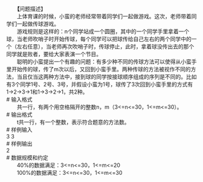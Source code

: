 <div id="pcont1" style="margin-top:20px; display:block;">
<div class="pdcont">　　<b>【</b>问题描述】<br/>
　　上体育课的时候，小蛮的老师经常带着同学们一起做游戏。这次，老师带着同学们一起做传球游戏。<br/>
　　游戏规则是这样的：n个同学站成一个圆圈，其中的一个同学手里拿着一个球，当老师吹哨子时开始传球，每个同学可以把球传给自己左右的两个同学中的一个（左右任意），当老师再次吹哨子时，传球停止，此时，拿着球没传出去的那个同学就是败者，要给大家表演一个节目。<br/>
　　聪明的小蛮提出一个有趣的问题：有多少种不同的传球方法可以使得从小蛮手里开始传的球，传了m次以后，又回到小蛮手里。两种传球的方法被视作不同的方法，当且仅当这两种方法中，接到球的同学按接球顺序组成的序列是不同的。比如有3个同学1号、2号、3号，并假设小蛮为1号，球传了3次回到小蛮手里的方式有1-&gt;2-&gt;3-&gt;1和1-&gt;3-&gt;2-&gt;1，共2种。</div>
# 输入格式

<div class="pdcont">　　共一行，有两个用空格隔开的整数n，m（3&lt;=n&lt;=30，1&lt;=m&lt;=30）。</div>
# 输出格式

<div class="pdcont">　　t共一行，有一个整数，表示符合题意的方法数。</div>
# 样例输入

<div class="pddata">3 3</div>
# 样例输出

<div class="pddata">2</div>
# 数据规模和约定

<div class="pdcont">　　40%的数据满足：3&lt;=n&lt;=30，1&lt;=m&lt;=20<br/>
　　100%的数据满足：3&lt;=n&lt;=30，1&lt;=m&lt;=30</div>

</div>